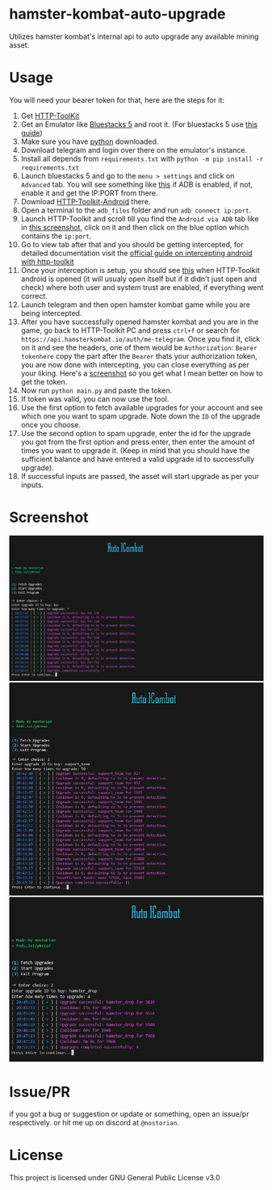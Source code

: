 # hamster-kombat-auto-upgrade
Utilizes hamster kombat's internal api to auto upgrade any available mining asset.


# Usage
You will need your bearer token for that, here are the steps for it:
1. Get [HTTP-ToolKit](https://httptoolkit.com/)
2. Get an Emulator like [Bluestacks 5](https://www.bluestacks.com/) and root it. (For bluestacks 5 use [this guide](https://kimlisoft.com/how-to-root-bluestacks-5/))
3. Make sure you have [python](https://www.python.org/downloads/) downloaded.
4. Download telegram and login over there on the emulator's instance.
5. Install all depends from `requirements.txt` with `python -m pip install -r requirements.txt`
6. Launch bluestacks 5 and go to the `menu > settings` and click on `Advanced` tab. You will see something like [this](https://raw.githubusercontent.com/fw-real/hamster-kombat-auto-upgrade/main/screenshots/adbss.png) if ADB is enabled, if not, enable it and get the IP:PORT from there.
7. Download [HTTP-Toolkit-Android](https://play.google.com/store/apps/details?id=tech.httptoolkit.android.v1&hl=en_IN) there.
8. Open a terminal to the `adb_files` folder and run `adb connect ip:port`.
9. Launch HTTP-Toolkit and scroll till you find the `Android via ADB` tab like in [this screenshot](https://raw.githubusercontent.com/fw-real/hamster-kombat-auto-upgrade/main/screenshots/httptoolkitss.png), click on it and then click on the blue option which contains the `ip:port`.
10. Go to view tab after that and you should be getting intercepted, for detailed documentation visit the [official guide on intercepting android with http-toolkit](https://httptoolkit.com/docs/guides/android/)
11. Once your interception is setup, you should see [this](https://raw.githubusercontent.com/fw-real/hamster-kombat-auto-upgrade/main/screenshots/interceptingss.png) when HTTP-Toolkit android is opened (it will usualy open itself but if it didn't just open and check) where both user and system trust are enabled, if everything went correct.
12. Launch telegram and then open hamster kombat game while you are being intercepted.
13. After you have successfully opened hamster kombat and you are in the game, go back to HTTP-Toolkit PC and press `ctrl+f` or search for `https://api.hamsterkombat.io/auth/me-telegram`. Once you find it, click on it and see the headers, one of them would be `Authorization`: `Bearer tokenhere` copy the part after the `Bearer` thats your authorization token, you are now done with intercepting, you can close everything as per your liking. Here's a [screenshot](https://raw.githubusercontent.com/fw-real/hamster-kombat-auto-upgrade/main/screenshots/req.png) so you get what I mean better on how to get the token.
14. Now run `python main.py` and paste the token.
15. If token was valid, you can now use the tool.
16. Use the first option to fetch available upgrades for your account and see which one you want to spam upgrade. Note down the `ID` of the upgrade once you choose.
17. Use the second option to spam upgrade, enter the id for the upgrade you got from the first option and press enter, then enter the amount of times you want to upgrade it. (Keep in mind that you should have the sufficient balance and have entered a valid upgrade id to successfully upgrade).
18. If successful inputs are passed, the asset will start upgrade as per your inputs.

# Screenshot
![ui](https://raw.githubusercontent.com/fw-real/hamster-kombat-auto-upgrade/main/screenshots/image.png)
![ui2](https://raw.githubusercontent.com/fw-real/hamster-kombat-auto-upgrade/main/screenshots/ss2.png)
![ui3](https://raw.githubusercontent.com/fw-real/hamster-kombat-auto-upgrade/main/screenshots/ss3.png)


# Issue/PR
if you got a bug or suggestion or update or something, open an issue/pr respectively. or hit me up on discord at `@nostorian`.

# License
This project is licensed under GNU General Public License v3.0
